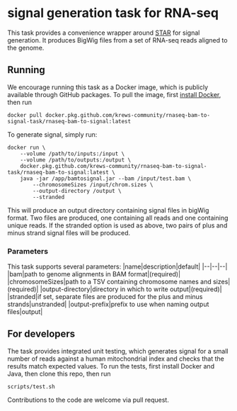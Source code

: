 # signal generation task for RNA-seq

This task provides a convenience wrapper around [STAR](https://github.com/alexdobin/STAR) for signal generation. It produces BigWig files from a set of RNA-seq reads aligned to the genome.

## Running

We encourage running this task as a Docker image, which is publicly available through GitHub packages. To pull the image, first [install Docker](https://docs.docker.com/engine/install/), then run
```
docker pull docker.pkg.github.com/krews-community/rnaseq-bam-to-signal-task/rnaseq-bam-to-signal:latest
```
To generate signal, simply run:
```
docker run \
    --volume /path/to/inputs:/input \
    --volume /path/to/outputs:/output \
    docker.pkg.github.com/krews-community/rnaseq-bam-to-signal-task/rnaseq-bam-to-signal:latest \
    java -jar /app/bamtosignal.jar --bam /input/test.bam \
        --chromosomeSizes /input/chrom.sizes \        
        --output-directory /output \
        --stranded
```

This will produce an output directory containing signal files in bigWig format. Two files are produced, one containing all reads and one containing unique reads. If the stranded option is used as above, two pairs of plus and minus strand signal files will be produced.

### Parameters
This task supports several parameters:
|name|description|default|
|--|--|--|
|bam|path to genome alignments in BAM format|(required)|
|chromosomeSizes|path to a TSV containing chromosome names and sizes|(required)|
|output-directory|directory in which to write output|(required)|
|stranded|if set, separate files are produced for the plus and minus strands|unstranded|
|output-prefix|prefix to use when naming output files|output|

## For developers

The task provides integrated unit testing, which generates signal for a small number of reads against a human mitochondrial index and checks that the results match expected values. To run the tests, first install Docker and Java, then clone this repo, then run
```
scripts/test.sh
```
Contributions to the code are welcome via pull request.
